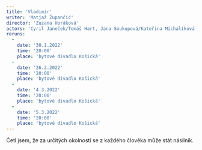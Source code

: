 ```yaml
---
title: 'Vladimír'
writer: 'Matjaž Župančić'
director: 'Zuzana Horáková'
actors: 'Cyril Janeček/Tomáš Hart, Jana Soukupová/Kateřina Michalíková, Jan Šípal/Lukáš Sahula, Marek Zavřel/Michael Rádl'
reruns:
  -
    date: '30.1.2022'
    time: '20:00'
    place: 'bytové divadlo Košická'
  -
    date: '26.2.2022'
    time: '20:00'
    place: 'bytové divadlo Košická'
  -  
    date: '4.3.2022'
    time: '20:00'
    place: 'bytové divadlo Košická'
  -
    date: '5.3.2022'
    time: '20:00'
    place: 'bytové divadlo Košická'
---
```

Četl jsem, že za určitých okolností se z každého člověka může stát násilník.
